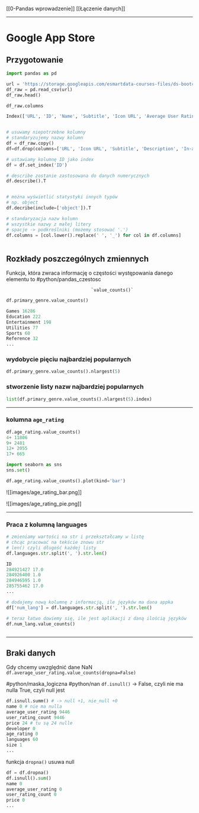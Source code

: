 [[0-Pandas wprowadzenie]]
[[Łączenie danych]]

---

# Google App Store

## Przygotowanie
```py
import pandas as pd

url = 'https://storage.googleapis.com/esmartdata-courses-files/ds-bootcamp/appstore_games.csv'
df_raw = pd.read_csv(url)
df_raw.head()

```

```py
df_raw.columns

Index(['URL', 'ID', 'Name', 'Subtitle', 'Icon URL', 'Average User Rating', 'User Rating Count', 'Price', 'In-app Purchases', 'Description', 'Developer', 'Age Rating', 'Languages', 'Size', 'Primary Genre', 'Genres', 'Original Release Date', 'Current Version Release Date'], dtype='object')


# usuwamy niepotrzebne kolumny
# standaryzujemy nazwy kolumn
df = df_raw.copy()
df=df.drop(columns=['URL', 'Icon URL', 'Subtitle', 'Description', 'In-app Purchases'])

# ustawiamy kolumnę ID jako index
df = df.set_index('ID')

# describe zostanie zastosowana do danych numerycznych
df.describe().T


# można wyświetlić statystyki innych typów
# np. object
df.decribe(include=['object']).T

# standaryzacja nazw kolumn
# wszystkie nazwy z małej litery
# spacje -> podkreślniki (możemy stosować '.')
df.columns = [col.lower().replace(' ', '_') for col in df.columns]



```

## Rozkłady poszczególnych zmiennych
Funkcja, która zwraca informację o częstości występowania danego elementu to
#python/pandas_czestosc

									`value_counts()`

```py
df.primary_genre.value_counts()

Games 16286 
Education 222 
Entertainment 198 
Utilities 77 
Sports 60 
Reference 32 
...


```


### wydobycie pięciu najbardziej popularnych
```py
df.primary_genre.value_counts().nlargest(5)

```

### stworzenie listy nazw najbardziej popularnych
```py
list(df.primary_genre.value_counts().nlargest(5).index)
```

---

### kolumna `age_rating`

```py
df.age_rating.value_counts()
4+ 11806 
9+ 2481 
12+ 2055 
17+ 665


```

```py
import seaborn as sns 
sns.set()

df.age_rating.value_counts().plot(kind='bar')
```

![[images/age_rating_bar.png]]

![[images/age_rating_pie.png]]


---

### Praca z kolumną languages
```py
# zmieniamy wartości na str i przekształcamy w listę
# chcąc pracować na tekście znowu str
# len() czyli długość każdej listy
df.languages.str.split(', ').str.len()

ID 
284921427 17.0 
284926400 1.0 
284946595 1.0 
285755462 17.0
...

# dodajemy nową kolumnę z informacją, ile języków ma dana appka
df['num_lang'] = df.languages.str.split(', ').str.len()

# teraz łatwo dowiemy się, ile jest aplikacji z daną ilością języków
df.num_lang.value_counts()



```

---

## Braki danych
Gdy chcemy uwzględnić dane NaN
`df.average_user_rating.value_counts(dropna=False)`

#python/maska_logiczna 
#python/nan 
`df.isnull()` ->  False, czyli nie ma nulla
						True, czyli null jest

```py
df.isnull.summ() # -> null +1, nie_null +0
name 0 # nie ma nulla
average_user_rating 9446 
user_rating_count 9446 
price 24 # tu są 24 nulle
developer 0 
age_rating 0 
languages 60 
size 1 
...
```

funkcja `dropna()` usuwa null
```py
df = df.dropna()
df.isnull().sum()
name 0 
average_user_rating 0 
user_rating_count 0 
price 0 
...


```




















